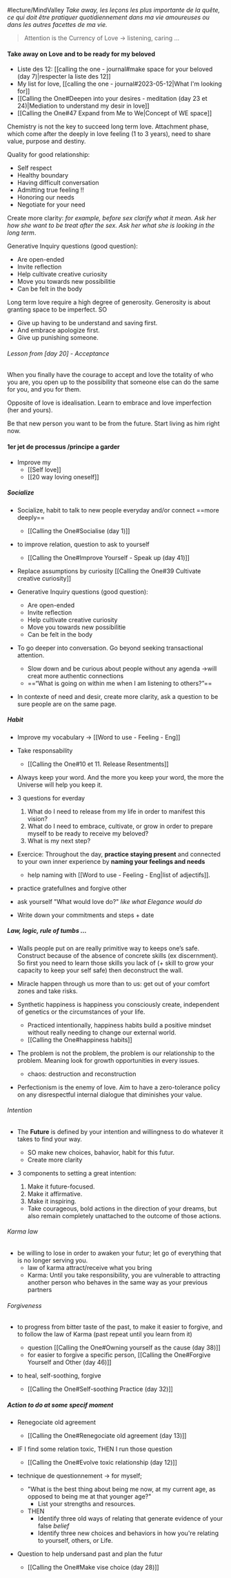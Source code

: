 #lecture/MindValley 
*Take away, les leçons les plus importante de la quête, ce qui doit être pratiquer quotidiennement dans ma vie amoureuses ou dans les autres facettes de ma vie.*



> Attention is the Currency of Love
> -> listening, caring ... 


#### Take away on Love and to be ready for my beloved
- Liste des 12: [[calling the one - journal#make space for your beloved (day 7)|respecter la liste des 12]]
- My list for love, [[calling the one - journal#2023-05-12|What I'm looking for]]
- [[Calling the One#Deepen into your desires - meditation (day 23 et 24)|Mediation to understand my desir in love]]
- [[Calling the One#47 Expand from Me to We|Concept of WE space]]

Chemistry is not the key to succeed long term love. Attachment phase, which come after the deeply in love feeling (1 to 3 years), need to share value, purpose and destiny.

Quality for good relationship:
- Self respect
- Healthy boundary 
- Having difficult conversation 
- Admitting true feeling !! 
- Honoring our needs 
- Negotiate for your need

Create more clarity: *for example, before sex clarify what it mean. Ask her how she want to be treat after the sex. Ask her what she is looking in the long term*.

Generative Inquiry questions (good question):
- Are open-ended
- Invite reflection
- Help cultivate creative curiosity
- Move you towards new possibilitie
- Can be felt in the body

Long term love require a high degree of generosity. Generosity is about granting space to be imperfect.
SO
- Give up having to be understand and saving first. 
- And embrace apologize first.
- Give up punishing someone.

###### Lesson from [day 20] - Acceptance
When you finally have the courage to accept and love the totality of who you are, you open up to the possibility that someone else can do the same for you, and you for them.

Opposite of love is idealisation. Learn to embrace and love imperfection (her and yours).

Be that new person you want to be from the future. Start living as him right now.



#### 1er jet de processus /principe a garder
- Improve my
	- [[Self love]]
	- [[20 way loving oneself]]


##### Socialize
- Socialize, habit to talk to new people everyday and/or connect ==more deeply== 
	- [[Calling the One#Socialise (day 1)]]

- to improve relation, question to ask to yourself
	- [[Calling the One#Improve Yourself - Speak up (day 41)]]

- Replace assumptions by curiosity [[Calling the One#39 Cultivate creative curiosity]]

- Generative Inquiry questions (good question):
	- Are open-ended
	- Invite reflection
	- Help cultivate creative curiosity
	- Move you towards new possibilitie
	- Can be felt in the body

- To go deeper into conversation. Go beyond seeking transactional attention.
	- Slow down and be curious about people without any agenda ->will creat more authentic connections
	- ==“What is going on within me when I am listening to others?”==

-  In contexte of need and desir, create more clarity, ask a question to be sure people are on the same page.


##### Habit
- Improve my vocabulary -> [[Word to use - Feeling - Eng]]

- Take responsability
	- [[Calling the One#10 et 11. Release Resentments]]

- Always keep your word. And the more you keep your word, the more the Universe will help you keep it.

- 3 questions for everday
	1. What do I need to release from my life in order to manifest this vision?
	2. What do I need to embrace, cultivate, or grow in order to prepare myself to be ready to receive my beloved?
	3. What is my next step?

- Exercice: Throughout the day, **practice staying present** and connected to your own inner experience by **naming your feelings and needs**
	- help naming with [[Word to use - Feeling - Eng|list of adjectifs]].

- practice gratefullnes and forgive other

- ask yourself "What would love do?" *like what Elegance would do*

- Write down your commitments and steps + date

##### Law, logic, rule of tumbs ...
- Walls people put on are really primitive way to keeps one’s safe. Construct because of the absence of concrete skills (ex discernment). So first you need to learn those skills you lack of (+ skill to grow your capacity to keep your self safe) then deconstruct the wall.

- Miracle happen through us more than to us: get out of your comfort zones and take risks.

- Synthetic happiness is happiness you consciously create, independent of genetics or the circumstances of your life.
	-  Practiced intentionally, happiness habits build a positive mindset without really needing to change our external world.
	- [[Calling the One#happiness habits]]

- The problem is not the problem, the problem is our relationship to the problem. Meaning look for growth opportunities in every issues.
	- chaos: destruction and reconstruction

- Perfectionism is the enemy of love. Aim to have a zero-tolerance policy on any disrespectful internal dialogue that diminishes your value.

###### Intention
-  The **Future** is defined by your intention and willingness to do whatever it takes to find your way.
	- SO make new choices, bahavior, habit for this futur.
	- Create more clarity

- 3 components to setting a great intention:
	1. Make it future-focused.
	2. Make it affirmative.
	3. Make it inspiring.
	- Take courageous, bold actions in the direction of your dreams, but also remain completely unattached to the outcome of those actions.

###### Karma law
- be willing to lose in order to awaken your futur; let go of everything that is no longer serving you.
	- law of karma attract/receive what you bring
	- Karma: Until you take responsibility, you are vulnerable to attracting another person who behaves in the same way as your previous partners

###### Forgiveness
- to progress from bitter taste of the past, to make it easier to forgive, and to follow the law of Karma (past repeat until you learn from it)
	- question  [[Calling the One#Owning yourself as the cause (day 38)]]
	- for easier to forgive a specific person, [[Calling the One#Forgive Yourself and Other (day 46)]]

- to heal, self-soothing, forgive
	- [[Calling the One#Self-soothing Practice (day 32)]]


##### Action to do at some specif moment
- Renegociate old agreement
	- [[Calling the One#Renegociate old agreement (day 13)]]
- IF I find some relation toxic, THEN I run those question
	- [[Calling the One#Evolve toxic relationship (day 12)]]

-  technique de questionnement -> for myself; 
	- "What is the best thing about being me now, at my current age, as opposed to being me at that younger age?"
		-  List your strengths and resources.
	- THEN
		- Identify three old ways of relating that generate evidence of your false *belief*
		- Identify three new choices and behaviors in how you're relating to yourself, others, or Life.

- Question to help undersand past and plan the futur 
	- [[Calling the One#Make vise choice (day 28)]]












